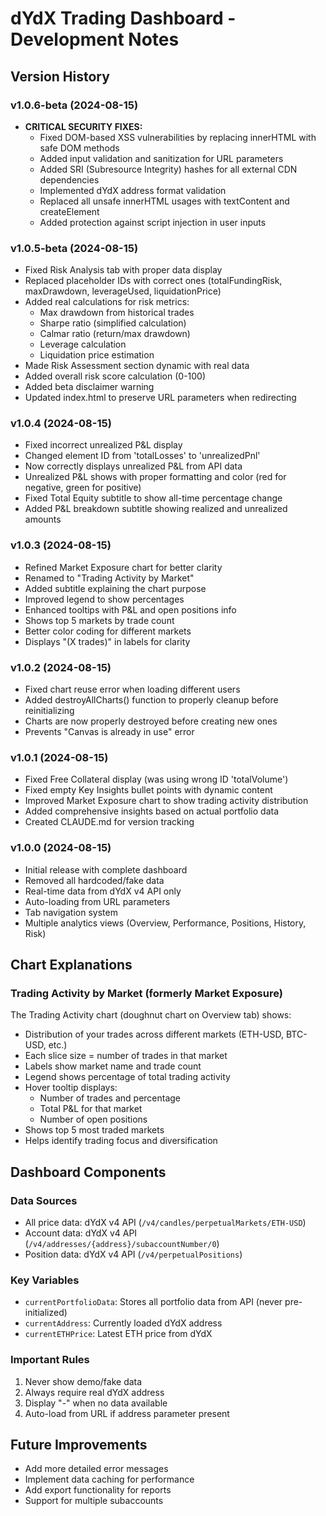 # dYdX Trading Dashboard - Development Notes

## Version History

### v1.0.6-beta (2024-08-15)
- **CRITICAL SECURITY FIXES:**
  - Fixed DOM-based XSS vulnerabilities by replacing innerHTML with safe DOM methods
  - Added input validation and sanitization for URL parameters
  - Added SRI (Subresource Integrity) hashes for all external CDN dependencies
  - Implemented dYdX address format validation
  - Replaced all unsafe innerHTML usages with textContent and createElement
  - Added protection against script injection in user inputs

### v1.0.5-beta (2024-08-15)
- Fixed Risk Analysis tab with proper data display
- Replaced placeholder IDs with correct ones (totalFundingRisk, maxDrawdown, leverageUsed, liquidationPrice)
- Added real calculations for risk metrics:
  - Max drawdown from historical trades
  - Sharpe ratio (simplified calculation)
  - Calmar ratio (return/max drawdown)
  - Leverage calculation
  - Liquidation price estimation
- Made Risk Assessment section dynamic with real data
- Added overall risk score calculation (0-100)
- Added beta disclaimer warning
- Updated index.html to preserve URL parameters when redirecting

### v1.0.4 (2024-08-15)
- Fixed incorrect unrealized P&L display
- Changed element ID from 'totalLosses' to 'unrealizedPnl'
- Now correctly displays unrealized P&L from API data
- Unrealized P&L shows with proper formatting and color (red for negative, green for positive)
- Fixed Total Equity subtitle to show all-time percentage change
- Added P&L breakdown subtitle showing realized and unrealized amounts

### v1.0.3 (2024-08-15)
- Refined Market Exposure chart for better clarity
- Renamed to "Trading Activity by Market"
- Added subtitle explaining the chart purpose
- Improved legend to show percentages
- Enhanced tooltips with P&L and open positions info
- Shows top 5 markets by trade count
- Better color coding for different markets
- Displays "(X trades)" in labels for clarity

### v1.0.2 (2024-08-15)
- Fixed chart reuse error when loading different users
- Added destroyAllCharts() function to properly cleanup before reinitializing
- Charts are now properly destroyed before creating new ones
- Prevents "Canvas is already in use" error

### v1.0.1 (2024-08-15)
- Fixed Free Collateral display (was using wrong ID 'totalVolume')
- Fixed empty Key Insights bullet points with dynamic content
- Improved Market Exposure chart to show trading activity distribution
- Added comprehensive insights based on actual portfolio data
- Created CLAUDE.md for version tracking

### v1.0.0 (2024-08-15)
- Initial release with complete dashboard
- Removed all hardcoded/fake data
- Real-time data from dYdX v4 API only
- Auto-loading from URL parameters
- Tab navigation system
- Multiple analytics views (Overview, Performance, Positions, History, Risk)

## Chart Explanations

### Trading Activity by Market (formerly Market Exposure)
The Trading Activity chart (doughnut chart on Overview tab) shows:
- Distribution of your trades across different markets (ETH-USD, BTC-USD, etc.)
- Each slice size = number of trades in that market
- Labels show market name and trade count
- Legend shows percentage of total trading activity
- Hover tooltip displays:
  - Number of trades and percentage
  - Total P&L for that market
  - Number of open positions
- Shows top 5 most traded markets
- Helps identify trading focus and diversification

## Dashboard Components

### Data Sources
- All price data: dYdX v4 API (`/v4/candles/perpetualMarkets/ETH-USD`)
- Account data: dYdX v4 API (`/v4/addresses/{address}/subaccountNumber/0`)
- Position data: dYdX v4 API (`/v4/perpetualPositions`)

### Key Variables
- `currentPortfolioData`: Stores all portfolio data from API (never pre-initialized)
- `currentAddress`: Currently loaded dYdX address
- `currentETHPrice`: Latest ETH price from dYdX

### Important Rules
1. Never show demo/fake data
2. Always require real dYdX address
3. Display "-" when no data available
4. Auto-load from URL if address parameter present

## Future Improvements
- Add more detailed error messages
- Implement data caching for performance
- Add export functionality for reports
- Support for multiple subaccounts